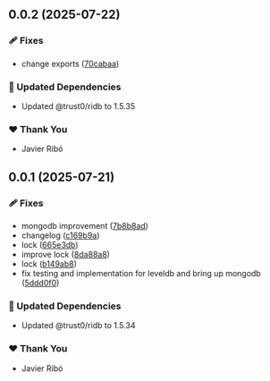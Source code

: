 ## 0.0.2 (2025-07-22)

### 🩹 Fixes

- change exports ([70cabaa](https://github.com/trust0-project/RIDB/commit/70cabaa))

### 🧱 Updated Dependencies

- Updated @trust0/ridb to 1.5.35

### ❤️ Thank You

- Javier Ribó

## 0.0.1 (2025-07-21)

### 🩹 Fixes

- mongodb improvement ([7b8b8ad](https://github.com/trust0-project/RIDB/commit/7b8b8ad))
- changelog ([c169b9a](https://github.com/trust0-project/RIDB/commit/c169b9a))
- lock ([665e3db](https://github.com/trust0-project/RIDB/commit/665e3db))
- improve lock ([8da88a8](https://github.com/trust0-project/RIDB/commit/8da88a8))
- lock ([b149ab8](https://github.com/trust0-project/RIDB/commit/b149ab8))
- fix testing and implementation for leveldb and bring up mongodb ([5ddd0f0](https://github.com/trust0-project/RIDB/commit/5ddd0f0))

### 🧱 Updated Dependencies

- Updated @trust0/ridb to 1.5.34

### ❤️ Thank You

- Javier Ribó